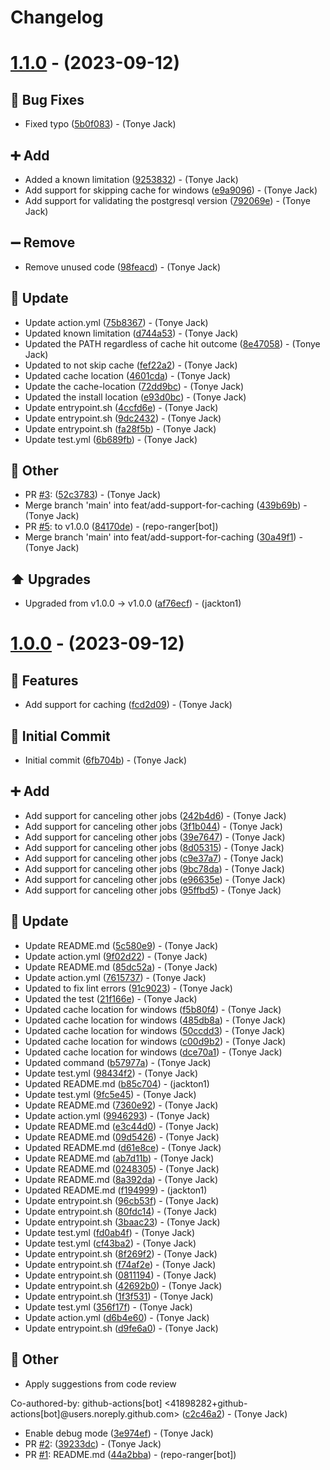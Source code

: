 # Changelog

# [1.1.0](https://github.com/tj-actions/install-postgresql/compare/v1.0.0...v1.1.0) - (2023-09-12)

## <!-- 1 -->🐛 Bug Fixes

- Fixed typo
 ([5b0f083](https://github.com/tj-actions/install-postgresql/commit/5b0f08362acd081facb164824af1c202a8a22611))  - (Tonye Jack)

## <!-- 16 -->➕ Add

- Added a known limitation
 ([9253832](https://github.com/tj-actions/install-postgresql/commit/9253832bfdb7168bfbe7beccdd802512de9e1d59))  - (Tonye Jack)
- Add support for skipping cache for windows
 ([e9a9096](https://github.com/tj-actions/install-postgresql/commit/e9a909669043422e08eb9b7b4e573c18874c6569))  - (Tonye Jack)
- Add support for validating the postgresql version
 ([792069e](https://github.com/tj-actions/install-postgresql/commit/792069e9f322d5c7a1bdf89c9cc26d65f6577a4a))  - (Tonye Jack)

## <!-- 17 -->➖ Remove

- Remove unused code
 ([98feacd](https://github.com/tj-actions/install-postgresql/commit/98feacd4214266231cc14ba814f58c5fa0edb712))  - (Tonye Jack)

## <!-- 26 -->🔄 Update

- Update action.yml ([75b8367](https://github.com/tj-actions/install-postgresql/commit/75b8367089670fd7c4d552c1384f957b2df3cedf))  - (Tonye Jack)
- Updated known limitation
 ([d744a53](https://github.com/tj-actions/install-postgresql/commit/d744a533135207cc69497a949c7e6f70ab46a0c3))  - (Tonye Jack)
- Updated the PATH regardless of cache hit outcome
 ([8e47058](https://github.com/tj-actions/install-postgresql/commit/8e47058fa9ed23724032d8ebd6d5038b0354d13f))  - (Tonye Jack)
- Updated to not skip cache
 ([fef22a2](https://github.com/tj-actions/install-postgresql/commit/fef22a2be788150474c58cab06260f6c4e94fb35))  - (Tonye Jack)
- Updated cache location
 ([4601cda](https://github.com/tj-actions/install-postgresql/commit/4601cdae13783b887b7c6fbe9c4756985e857627))  - (Tonye Jack)
- Update the cache-location
 ([72dd9bc](https://github.com/tj-actions/install-postgresql/commit/72dd9bcd9541c3e5c70bc5f88c3f1b3d257590d8))  - (Tonye Jack)
- Updated the install location
 ([e93d0bc](https://github.com/tj-actions/install-postgresql/commit/e93d0bc2a598163568ab3232ab0b900f63e260aa))  - (Tonye Jack)
- Update entrypoint.sh ([4ccfd6e](https://github.com/tj-actions/install-postgresql/commit/4ccfd6e287769440853a28ee460fd13a69378095))  - (Tonye Jack)
- Update entrypoint.sh ([9dc2432](https://github.com/tj-actions/install-postgresql/commit/9dc2432a2aefc53573a15645680e0f77aeb7a28c))  - (Tonye Jack)
- Update entrypoint.sh ([fa28f5b](https://github.com/tj-actions/install-postgresql/commit/fa28f5b8416bc746c9a8dee6c772bde3825b275d))  - (Tonye Jack)
- Update test.yml ([6b689fb](https://github.com/tj-actions/install-postgresql/commit/6b689fb89bd7475c56b6098df794c0504759e6f2))  - (Tonye Jack)

## <!-- 30 -->📝 Other

- PR [#3](https://github.com/tj-actions/install-postgresql/pull/3): ([52c3783](https://github.com/tj-actions/install-postgresql/commit/52c378347693dfe027b5c5f817ff53e2e4ff34a5))  - (Tonye Jack)
- Merge branch 'main' into feat/add-support-for-caching ([439b69b](https://github.com/tj-actions/install-postgresql/commit/439b69bf7f005dd38b405f878a1520408eb9e258))  - (Tonye Jack)
- PR [#5](https://github.com/tj-actions/install-postgresql/pull/5): to v1.0.0 ([84170de](https://github.com/tj-actions/install-postgresql/commit/84170de0c8e376ebc24963b027de9014fa7aae7a))  - (repo-ranger[bot])
- Merge branch 'main' into feat/add-support-for-caching ([30a49f1](https://github.com/tj-actions/install-postgresql/commit/30a49f1e9b45f30dd4134f629bb9b57f843f622f))  - (Tonye Jack)

## <!-- 9 -->⬆️ Upgrades

- Upgraded from v1.0.0 -> v1.0.0
 ([af76ecf](https://github.com/tj-actions/install-postgresql/commit/af76ecfecece4d9e10304e5351be9f9a6ac8b1ac))  - (jackton1)

# [1.0.0](https://github.com/tj-actions/install-postgresql/tree/v1.0.0) - (2023-09-12)

## <!-- 0 -->🚀 Features

- Add support for caching ([fcd2d09](https://github.com/tj-actions/install-postgresql/commit/fcd2d09e4bc4a884526f3b877fc085bc9d30673a))  - (Tonye Jack)

## <!-- 14 -->🎉 Initial Commit

- Initial commit ([6fb704b](https://github.com/tj-actions/install-postgresql/commit/6fb704b4571bf561618e7340670fc09fdfa40db1))  - (Tonye Jack)

## <!-- 16 -->➕ Add

- Add support for canceling other jobs
 ([242b4d6](https://github.com/tj-actions/install-postgresql/commit/242b4d6e4bb9de68aba9e3619fb4bc6b56e0ca1b))  - (Tonye Jack)
- Add support for canceling other jobs
 ([3f1b044](https://github.com/tj-actions/install-postgresql/commit/3f1b044b5739b7f7ab28c9f6cf3b872b00bf679c))  - (Tonye Jack)
- Add support for canceling other jobs
 ([39e7647](https://github.com/tj-actions/install-postgresql/commit/39e764703d6d131aec605315844cb1a20696f8e5))  - (Tonye Jack)
- Add support for canceling other jobs
 ([8d05315](https://github.com/tj-actions/install-postgresql/commit/8d053155908d90dc552972ee5cd164d05efff8af))  - (Tonye Jack)
- Add support for canceling other jobs
 ([c9e37a7](https://github.com/tj-actions/install-postgresql/commit/c9e37a78f986e7554714db45ade490167000ce74))  - (Tonye Jack)
- Add support for canceling other jobs
 ([9bc78da](https://github.com/tj-actions/install-postgresql/commit/9bc78da19393904bb3b2934d7fe6a48c8c5181a3))  - (Tonye Jack)
- Add support for canceling other jobs
 ([e96635e](https://github.com/tj-actions/install-postgresql/commit/e96635ed27d63af488323b6319a0487f15037d20))  - (Tonye Jack)
- Add support for canceling other jobs
 ([95ffbd5](https://github.com/tj-actions/install-postgresql/commit/95ffbd5bd3404e8e29ddf9cebb490af038aca0b2))  - (Tonye Jack)

## <!-- 26 -->🔄 Update

- Update README.md ([5c580e9](https://github.com/tj-actions/install-postgresql/commit/5c580e9f4d863345f70595e8b9d4c53136d19cbf))  - (Tonye Jack)
- Update action.yml ([9f02d22](https://github.com/tj-actions/install-postgresql/commit/9f02d220ef4a554984977cd130f6922160fd460a))  - (Tonye Jack)
- Update README.md ([85dc52a](https://github.com/tj-actions/install-postgresql/commit/85dc52a26987e5d1afdaa704066bd714065c2a73))  - (Tonye Jack)
- Update action.yml ([7615737](https://github.com/tj-actions/install-postgresql/commit/7615737ca84283edd0cabf4b0e62a51ea3bd0a16))  - (Tonye Jack)
- Updated to fix lint errors
 ([91c9023](https://github.com/tj-actions/install-postgresql/commit/91c902361b9490a8533b92f00a6e8ef92a746ba6))  - (Tonye Jack)
- Updated the test
 ([21f166e](https://github.com/tj-actions/install-postgresql/commit/21f166ec887fc773598096f5015f68491ae62f45))  - (Tonye Jack)
- Updated cache location for windows
 ([f5b80f4](https://github.com/tj-actions/install-postgresql/commit/f5b80f433c58de88c86121e9e27f36ab635ebd5c))  - (Tonye Jack)
- Updated cache location for windows
 ([485db8a](https://github.com/tj-actions/install-postgresql/commit/485db8ac03ced001cbbdcb8f9a7d3c80586fcc98))  - (Tonye Jack)
- Updated cache location for windows
 ([50ccdd3](https://github.com/tj-actions/install-postgresql/commit/50ccdd3b84a3c66fa651e9c67dc05749aae8cfa5))  - (Tonye Jack)
- Updated cache location for windows
 ([c00d9b2](https://github.com/tj-actions/install-postgresql/commit/c00d9b21722b774d42275771b43f465df6d5d7e2))  - (Tonye Jack)
- Updated cache location for windows
 ([dce70a1](https://github.com/tj-actions/install-postgresql/commit/dce70a13b673b54d858098f9a2c8eee5cbb6aa70))  - (Tonye Jack)
- Updated command
 ([b57977a](https://github.com/tj-actions/install-postgresql/commit/b57977ae8ce9f8a1ced86782910b1f440ec792ad))  - (Tonye Jack)
- Update test.yml ([98434f2](https://github.com/tj-actions/install-postgresql/commit/98434f288237bc7f1755f6dce68186043a2d882a))  - (Tonye Jack)
- Updated README.md
 ([b85c704](https://github.com/tj-actions/install-postgresql/commit/b85c7042bffad06f4602d1e53b61101068149d13))  - (jackton1)
- Update test.yml ([9fc5e45](https://github.com/tj-actions/install-postgresql/commit/9fc5e45b6b48236d4e7f6ac9bbb58a82bf52df6e))  - (Tonye Jack)
- Update README.md ([7360e92](https://github.com/tj-actions/install-postgresql/commit/7360e92e81c4e9c7ed4fc61779b2b5e47f55285c))  - (Tonye Jack)
- Update action.yml ([9946293](https://github.com/tj-actions/install-postgresql/commit/9946293537d49845348c5fad61299d35fb7d140c))  - (Tonye Jack)
- Update README.md ([e3c44d0](https://github.com/tj-actions/install-postgresql/commit/e3c44d030c99bb41d2ba68e39a9832fb4e42eecb))  - (Tonye Jack)
- Update README.md ([09d5426](https://github.com/tj-actions/install-postgresql/commit/09d542688627b478edf20d071469038fd22c56ff))  - (Tonye Jack)
- Updated README.md
 ([d61e8ce](https://github.com/tj-actions/install-postgresql/commit/d61e8ce4125afc0a3fe70dee80f14f5ca6b2c6a4))  - (Tonye Jack)
- Update README.md ([ab7d11b](https://github.com/tj-actions/install-postgresql/commit/ab7d11b52c34822b44c8f10daf7d7679dcdf28e4))  - (Tonye Jack)
- Update README.md ([0248305](https://github.com/tj-actions/install-postgresql/commit/024830544b6db3978c246d2da63b9c62d4b8c109))  - (Tonye Jack)
- Update README.md ([8a392da](https://github.com/tj-actions/install-postgresql/commit/8a392da9f3cd0473eb1222223e4ce5a043ed1c10))  - (Tonye Jack)
- Updated README.md
 ([f194999](https://github.com/tj-actions/install-postgresql/commit/f194999f74eabc565d656ad2101fc68a84f41481))  - (jackton1)
- Update entrypoint.sh ([96cb53f](https://github.com/tj-actions/install-postgresql/commit/96cb53f7ce40d67b371063f3d4ecc65f82fec5df))  - (Tonye Jack)
- Update entrypoint.sh ([80fdc14](https://github.com/tj-actions/install-postgresql/commit/80fdc14dde6f629ed14630549ee43ea3a0f22c8f))  - (Tonye Jack)
- Update entrypoint.sh ([3baac23](https://github.com/tj-actions/install-postgresql/commit/3baac232abc87b37dc2b91aa63b54ebd77e14a67))  - (Tonye Jack)
- Update test.yml ([fd0ab4f](https://github.com/tj-actions/install-postgresql/commit/fd0ab4f3950a01c66ecc18a05e936d3798184850))  - (Tonye Jack)
- Update test.yml ([cf43ba2](https://github.com/tj-actions/install-postgresql/commit/cf43ba2d1fbda4cf867c52951bb59ac236472c90))  - (Tonye Jack)
- Update entrypoint.sh ([8f269f2](https://github.com/tj-actions/install-postgresql/commit/8f269f2f78ab8941afece6fcd93e7abe5c053fc1))  - (Tonye Jack)
- Update entrypoint.sh ([f74af2e](https://github.com/tj-actions/install-postgresql/commit/f74af2e396ae2a11a6089484bbd03827e36671f0))  - (Tonye Jack)
- Update entrypoint.sh ([0811194](https://github.com/tj-actions/install-postgresql/commit/08111940e718ecbeb56b96196949c5dbef5a5902))  - (Tonye Jack)
- Update entrypoint.sh ([42692b0](https://github.com/tj-actions/install-postgresql/commit/42692b0e3d4b3d2004fe0b280fce9d71c2962128))  - (Tonye Jack)
- Update entrypoint.sh ([1f3f531](https://github.com/tj-actions/install-postgresql/commit/1f3f5314e0d77150b877a9467a12328b04ff0afd))  - (Tonye Jack)
- Update test.yml ([356f17f](https://github.com/tj-actions/install-postgresql/commit/356f17fc580b54230eb4e67bb1cc0d9686f3c4ba))  - (Tonye Jack)
- Update action.yml ([d6b4e60](https://github.com/tj-actions/install-postgresql/commit/d6b4e609ccaafd9b1f32eb64de61d1c76ac5af26))  - (Tonye Jack)
- Update entrypoint.sh ([d9fe6a0](https://github.com/tj-actions/install-postgresql/commit/d9fe6a0b4a9573a231969b511e0c418c37f8d922))  - (Tonye Jack)

## <!-- 30 -->📝 Other

- Apply suggestions from code review

Co-authored-by: github-actions[bot] <41898282+github-actions[bot]@users.noreply.github.com> ([c2c46a2](https://github.com/tj-actions/install-postgresql/commit/c2c46a23cd560b986312e888fd3298e8ed28db03))  - (Tonye Jack)
- Enable debug mode
 ([3e974ef](https://github.com/tj-actions/install-postgresql/commit/3e974ef08f174b5f82c66cac07fe20b1f2441be9))  - (Tonye Jack)
- PR [#2](https://github.com/tj-actions/install-postgresql/pull/2): ([39233dc](https://github.com/tj-actions/install-postgresql/commit/39233dcfab11a6d924185169812a48f4d70419b9))  - (Tonye Jack)
- PR [#1](https://github.com/tj-actions/install-postgresql/pull/1): README.md ([44a2bba](https://github.com/tj-actions/install-postgresql/commit/44a2bbad3e42aa7b80a157520da2c54ae85c6720))  - (repo-ranger[bot])

<!-- generated by git-cliff -->
